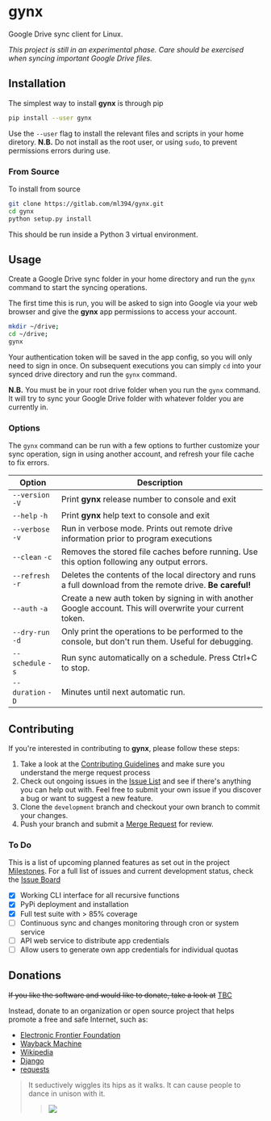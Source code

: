 gynx
====

Google Drive sync client for Linux.

*This project is still in an experimental phase. Care should be exercised when syncing important Google Drive files.*

## Installation

The simplest way to install **gynx** is through pip

```bash
pip install --user gynx
```

Use the `--user` flag to install the relevant files and scripts in your home diretory.
**N.B.** Do not install as the root user, or using `sudo`, to prevent permissions errors during use.

### From Source

To install from source

```bash
git clone https://gitlab.com/ml394/gynx.git
cd gynx
python setup.py install
```

This should be run inside a Python 3 virtual environment.

## Usage

Create a Google Drive sync folder in your home directory and run the `gynx` command to start the syncing operations.

The first time this is run, you will be asked to sign into Google via your web browser and give the **gynx** app permissions to access your account.

```bash
mkdir ~/drive;
cd ~/drive;
gynx
```

Your authentication token will be saved in the app config, so you will only need to sign in once. On subsequent executions you can simply `cd` into your synced drive directory and run the `gynx` command.

**N.B.** You must be in your root drive folder when you run the `gynx` command. It will try to sync your Google Drive folder with whatever folder you are currently in.

### Options

The `gynx` command can be run with a few options to further customize your sync operation, sign in using another account, and refresh your file cache to fix errors.

| Option            | Description                                                                                                 |
|-------------------|-------------------------------------------------------------------------------------------------------------|
| `--version` `-V`  | Print **gynx** release number to console and exit                                                           |
| `--help` `-h`     | Print **gynx** help text to console and exit                                                        |
| `--verbose` `-v`  | Run in verbose mode. Prints out remote drive information prior to program executions                        |
| `--clean` `-c`    | Removes the stored file caches before running. Use this option following any output errors.                 |
| `--refresh` `-r`  | Deletes the contents of the local directory and runs a full download from the remote drive. **Be careful!** |
| `--auth` `-a`     | Create a new auth token by signing in with another Google account. This will overwrite your current token.  |
| `--dry-run` `-d`  | Only print the operations to be performed to the console, but don't run them. Useful for debugging.         |
| `--schedule` `-s` | Run sync automatically on a schedule. Press Ctrl+C to stop.                                                 |
| `--duration` `-D` | Minutes until next automatic run.                                                                           |

## Contributing

If you're interested in contributing to **gynx**, please follow these steps:

1. Take a look at the [Contributing Guidelines](CONTRIBUTING.md) and make sure you understand the merge request process
2. Check out ongoing issues in the [Issue List](https://gitlab.com/ml394/gynx/issues) and see if there's anything you can help out with. Feel free to submit your own issue if you discover a bug or want to suggest a new feature.
3. Clone the `development` branch and checkout your own branch to commit your changes.
4. Push your branch and submit a [Merge Request](https://gitlab.com/ml394/gynx/merge_requests) for review.

### To Do

This is a list of upcoming planned features as set out in the project [Milestones](https://gitlab.com/ml394/gynx/milestones). For a full list of issues and current development status, check the [Issue Board](https://gitlab.com/ml394/gynx/boards)

- [x] Working CLI interface for all recursive functions
- [x] PyPi deployment and installation
- [x] Full test suite with > 85% coverage
- [ ] Continuous sync and changes monitoring through cron or system service
- [ ] API web service to distribute app credentials
- [ ] Allow users to generate own app credentials for individual quotas

## Donations

~~If you like the software and would like to donate, take a look at~~ [TBC](https://gitlab.com/ml394/gynx)

Instead, donate to an organization or open source project that helps promote a free and safe Internet, such as:
* [Electronic Frontier Foundation](https://supporters.eff.org/donate)
* [Wayback Machine](https://archive.org/donate/)
* [Wikipedia](https://donate.wikimedia.org/wiki/Ways_to_Give)
* [Django](https://www.djangoproject.com/foundation/donate/)
* [requests](https://www.kennethreitz.org/requests3)


> It seductively wiggles its hips as it walks. It can cause people to dance in unison with it.
> > ![](assets/jynx.png)
